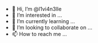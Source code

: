 - 👋 Hi, I’m @l1vi4n3lle
- 👀 I’m interested in ...
- 🌱 I’m currently learning ...
- 💞️ I’m looking to collaborate on ...
- 📫 How to reach me ...

<!---
l1vi4n3lle/l1vi4n3lle is a ✨ special ✨ repository because its `README.md` (this file) appears on your GitHub profile.
You can click the Preview link to take a look at your changes.
--->
